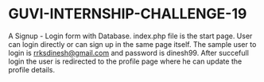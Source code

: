 # GUVI-INTERNSHIP-CHALLENGE-19

A Signup - Login form with Database.
index.php file is the start page.
User can login directly or can sign up in the same page itself.
The sample user to login is rrksdinesh@gmail.com and password is dinesh99.
After succefull login the user is redirected to the profile page where he can update the profile details.


